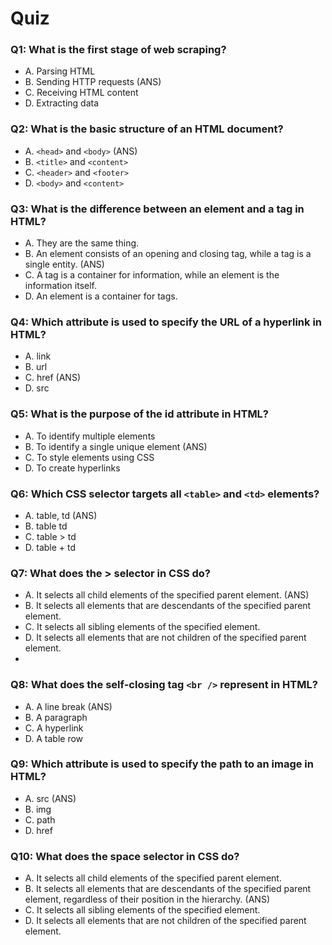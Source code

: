# Quiz

### Q1: What is the first stage of web scraping?

- A. Parsing HTML
- B. Sending HTTP requests (ANS)
- C. Receiving HTML content
- D. Extracting data

### Q2: What is the basic structure of an HTML document?

- A. `<head>` and `<body>` (ANS)
- B. `<title>` and `<content>`
- C. `<header>` and `<footer>`
- D. `<body>` and `<content>`

### Q3: What is the difference between an element and a tag in HTML?

- A. They are the same thing.
- B. An element consists of an opening and closing tag, while a tag is a single entity. (ANS)
- C. A tag is a container for information, while an element is the information itself.
- D. An element is a container for tags.

### Q4: Which attribute is used to specify the URL of a hyperlink in HTML?

- A. link
- B. url
- C. href (ANS)
- D. src

### Q5: What is the purpose of the id attribute in HTML?

- A. To identify multiple elements
- B. To identify a single unique element (ANS)
- C. To style elements using CSS
- D. To create hyperlinks

### Q6: Which CSS selector targets all `<table>` and `<td>` elements?

- A. table, td (ANS)
- B. table td
- C. table > td
- D. table + td

### Q7: What does the > selector in CSS do?

- A. It selects all child elements of the specified parent element. (ANS)
- B. It selects all elements that are descendants of the specified parent element.
- C. It selects all sibling elements of the specified element.
- D. It selects all elements that are not children of the specified parent element.
-

### Q8: What does the self-closing tag `<br />` represent in HTML?

- A. A line break (ANS)
- B. A paragraph
- C. A hyperlink
- D. A table row

### Q9: Which attribute is used to specify the path to an image in HTML?

- A. src (ANS)
- B. img
- C. path
- D. href

### Q10: What does the space selector in CSS do?

- A. It selects all child elements of the specified parent element.
- B. It selects all elements that are descendants of the specified parent element, regardless of their position in the hierarchy. (ANS)
- C. It selects all sibling elements of the specified element.
- D. It selects all elements that are not children of the specified parent element.
